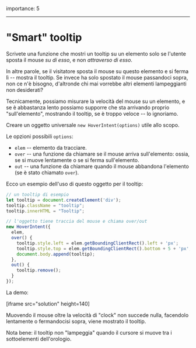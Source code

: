 importance: 5

---

# "Smart" tooltip

Scrivete una funzione che mostri un tooltip su un elemento solo se l'utente sposta il mouse *su di esso*, e non *attraverso di esso*.

In altre parole, se il visitatore sposta il mouse su questo elemento e si ferma lì -- mostra il tooltip. Se invece ha solo spostato il mouse passandoci sopra, non ce n'è bisogno, d'altronde chi mai vorrebbe altri elementi lampeggianti non desiderati?

Tecnicamente, possiamo misurare la velocità del mouse su un elemento, e se è abbastanza lento possiamo supporre che sta arrivando proprio "sull'elemento", mostrando il tooltip, se è troppo veloce -- lo ignoriamo.

Creare un oggetto universale `new HoverIntent(options)` utile allo scopo.

Le opzioni possibili `options`:
- `elem` -- elemento da tracciare.
- `over` -- una funzione da chiamare se il mouse arriva sull'elemento: ossia, se si muove lentamente o se si ferma sull'elemento.
- `out` -- una funzione da chiamare quando il mouse abbandona l'elemento (se è stato chiamato `over`).

Ecco un esempio dell'uso di questo oggetto per il tooltip:

```js
// un tooltip di esempio
let tooltip = document.createElement('div');
tooltip.className = "tooltip";
tooltip.innerHTML = "Tooltip";

// l'oggetto tiene traccia del mouse e chiama over/out
new HoverIntent({
  elem,
  over() {
    tooltip.style.left = elem.getBoundingClientRect().left + 'px';
    tooltip.style.top = elem.getBoundingClientRect().bottom + 5 + 'px';
    document.body.append(tooltip);
  },
  out() {
    tooltip.remove();
  }
});
```

La demo:

[iframe src="solution" height=140]

Muovendo il mouse oltre la velocità di "clock" non succede nulla, facendolo lentamente o fermandocisi sopra, viene mostrato il tooltip.

Nota bene: il tooltip non "lampeggia" quando il cursore si muove tra i sottoelementi dell'orologio.